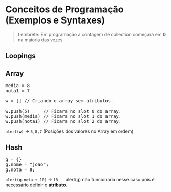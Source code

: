 # Conceitos de Programação (Exemplos e Syntaxes)

> Lembrete: Em programação a contagem de collection começará em **0** na maioria das vezes

## Loopings

## Array
<pre>
media = 8
nota1 = 7

w = [] // Criando o array sem atributos.

w.push(5)     // Ficara no slot 0 do array.
w.push(media) // Ficara no slot 1 do array.
w.push(nota1) // Ficara no slot 2 do array.
</pre>

`alert(w)` -> `5,8,7` (Posições dos valores no Array em ordem)

## Hash
<pre>
g = {}
g.nome = "joao";
g.nota = 8;
</pre>

`alert(g.nota + 10)` -> `18`   &nbsp;&nbsp;&nbsp;&nbsp;  alert(g) não funcionaria nesse caso pois é necessário definir o **atributo**.
